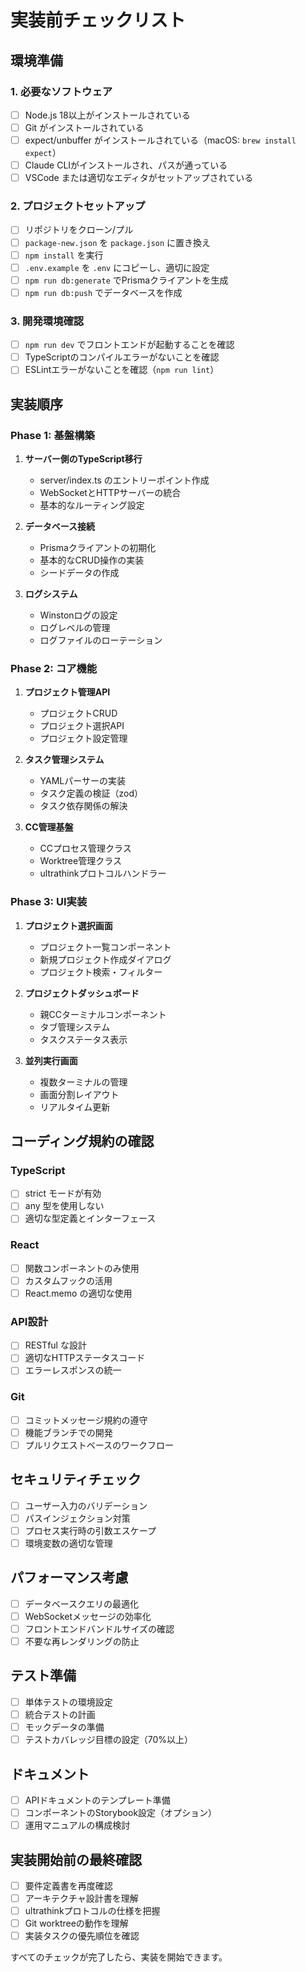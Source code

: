 # 実装前チェックリスト

## 環境準備

### 1. 必要なソフトウェア
- [ ] Node.js 18以上がインストールされている
- [ ] Git がインストールされている
- [ ] expect/unbuffer がインストールされている（macOS: `brew install expect`）
- [ ] Claude CLIがインストールされ、パスが通っている
- [ ] VSCode または適切なエディタがセットアップされている

### 2. プロジェクトセットアップ
- [ ] リポジトリをクローン/プル
- [ ] `package-new.json` を `package.json` に置き換え
- [ ] `npm install` を実行
- [ ] `.env.example` を `.env` にコピーし、適切に設定
- [ ] `npm run db:generate` でPrismaクライアントを生成
- [ ] `npm run db:push` でデータベースを作成

### 3. 開発環境確認
- [ ] `npm run dev` でフロントエンドが起動することを確認
- [ ] TypeScriptのコンパイルエラーがないことを確認
- [ ] ESLintエラーがないことを確認（`npm run lint`）

## 実装順序

### Phase 1: 基盤構築
1. **サーバー側のTypeScript移行**
   - server/index.ts のエントリーポイント作成
   - WebSocketとHTTPサーバーの統合
   - 基本的なルーティング設定

2. **データベース接続**
   - Prismaクライアントの初期化
   - 基本的なCRUD操作の実装
   - シードデータの作成

3. **ログシステム**
   - Winstonログの設定
   - ログレベルの管理
   - ログファイルのローテーション

### Phase 2: コア機能
1. **プロジェクト管理API**
   - プロジェクトCRUD
   - プロジェクト選択API
   - プロジェクト設定管理

2. **タスク管理システム**
   - YAMLパーサーの実装
   - タスク定義の検証（zod）
   - タスク依存関係の解決

3. **CC管理基盤**
   - CCプロセス管理クラス
   - Worktree管理クラス
   - ultrathinkプロトコルハンドラー

### Phase 3: UI実装
1. **プロジェクト選択画面**
   - プロジェクト一覧コンポーネント
   - 新規プロジェクト作成ダイアログ
   - プロジェクト検索・フィルター

2. **プロジェクトダッシュボード**
   - 親CCターミナルコンポーネント
   - タブ管理システム
   - タスクステータス表示

3. **並列実行画面**
   - 複数ターミナルの管理
   - 画面分割レイアウト
   - リアルタイム更新

## コーディング規約の確認

### TypeScript
- [ ] strict モードが有効
- [ ] any 型を使用しない
- [ ] 適切な型定義とインターフェース

### React
- [ ] 関数コンポーネントのみ使用
- [ ] カスタムフックの活用
- [ ] React.memo の適切な使用

### API設計
- [ ] RESTful な設計
- [ ] 適切なHTTPステータスコード
- [ ] エラーレスポンスの統一

### Git
- [ ] コミットメッセージ規約の遵守
- [ ] 機能ブランチでの開発
- [ ] プルリクエストベースのワークフロー

## セキュリティチェック

- [ ] ユーザー入力のバリデーション
- [ ] パスインジェクション対策
- [ ] プロセス実行時の引数エスケープ
- [ ] 環境変数の適切な管理

## パフォーマンス考慮

- [ ] データベースクエリの最適化
- [ ] WebSocketメッセージの効率化
- [ ] フロントエンドバンドルサイズの確認
- [ ] 不要な再レンダリングの防止

## テスト準備

- [ ] 単体テストの環境設定
- [ ] 統合テストの計画
- [ ] モックデータの準備
- [ ] テストカバレッジ目標の設定（70%以上）

## ドキュメント

- [ ] APIドキュメントのテンプレート準備
- [ ] コンポーネントのStorybook設定（オプション）
- [ ] 運用マニュアルの構成検討

## 実装開始前の最終確認

- [ ] 要件定義書を再度確認
- [ ] アーキテクチャ設計書を理解
- [ ] ultrathinkプロトコルの仕様を把握
- [ ] Git worktreeの動作を理解
- [ ] 実装タスクの優先順位を確認

すべてのチェックが完了したら、実装を開始できます。